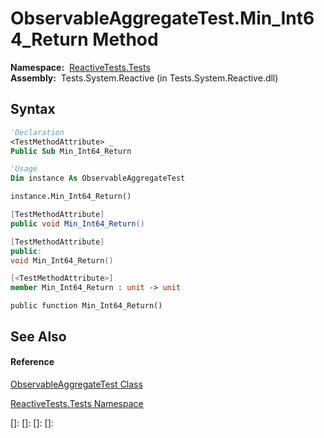 # ObservableAggregateTest.Min\_Int64\_Return Method

**Namespace:**  [ReactiveTests.Tests](ReactiveTests.Tests\ReactiveTests.Tests.md)  
**Assembly:**  Tests.System.Reactive (in Tests.System.Reactive.dll)

## Syntax

```vb
'Declaration
<TestMethodAttribute> _
Public Sub Min_Int64_Return
```

```vb
'Usage
Dim instance As ObservableAggregateTest

instance.Min_Int64_Return()
```

```csharp
[TestMethodAttribute]
public void Min_Int64_Return()
```

```c++
[TestMethodAttribute]
public:
void Min_Int64_Return()
```

```fsharp
[<TestMethodAttribute>]
member Min_Int64_Return : unit -> unit 
```

```jscript
public function Min_Int64_Return()
```

## See Also

#### Reference

[ObservableAggregateTest Class](ObservableAggregateTest\ObservableAggregateTest.md)

[ReactiveTests.Tests Namespace](ReactiveTests.Tests\ReactiveTests.Tests.md)

[]: 
[]: 
[]: 
[]: 